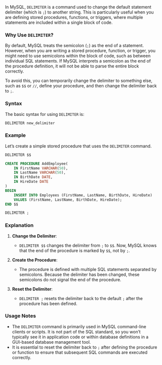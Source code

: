 In MySQL, `DELIMITER` is a command used to change the default statement delimiter (which is `;`) to another string. This is particularly useful when you are defining stored procedures, functions, or triggers, where multiple statements are included within a single block of code.

### Why Use `DELIMITER`?

By default, MySQL treats the semicolon (`;`) as the end of a statement. However, when you are writing a stored procedure, function, or trigger, you might need to use semicolons within the block of code, such as between individual SQL statements. If MySQL interprets a semicolon as the end of the procedure definition, it will not be able to parse the entire block correctly.

To avoid this, you can temporarily change the delimiter to something else, such as `$$` or `//`, define your procedure, and then change the delimiter back to `;`.

### Syntax

The basic syntax for using `DELIMITER` is:

```sql
DELIMITER new_delimiter
```

### Example

Let’s create a simple stored procedure that uses the `DELIMITER` command.

```sql
DELIMITER $$

CREATE PROCEDURE AddEmployee(
    IN FirstName VARCHAR(50),
    IN LastName VARCHAR(50),
    IN BirthDate DATE,
    IN HireDate DATE
)
BEGIN
    INSERT INTO Employees (FirstName, LastName, BirthDate, HireDate)
    VALUES (FirstName, LastName, BirthDate, HireDate);
END $$

DELIMITER ;
```

### Explanation

1. **Change the Delimiter**:
   - `DELIMITER $$` changes the delimiter from `;` to `$$`. Now, MySQL knows that the end of the procedure is marked by `$$`, not by `;`.

2. **Create the Procedure**:
   - The procedure is defined with multiple SQL statements separated by semicolons. Because the delimiter has been changed, these semicolons do not signal the end of the procedure.

3. **Reset the Delimiter**:
   - `DELIMITER ;` resets the delimiter back to the default `;` after the procedure has been defined.

### Usage Notes

- The `DELIMITER` command is primarily used in MySQL command-line clients or scripts. It is not part of the SQL standard, so you won’t typically see it in application code or within database definitions in a GUI-based database management tool.
- It is essential to reset the delimiter back to `;` after defining the procedure or function to ensure that subsequent SQL commands are executed correctly.